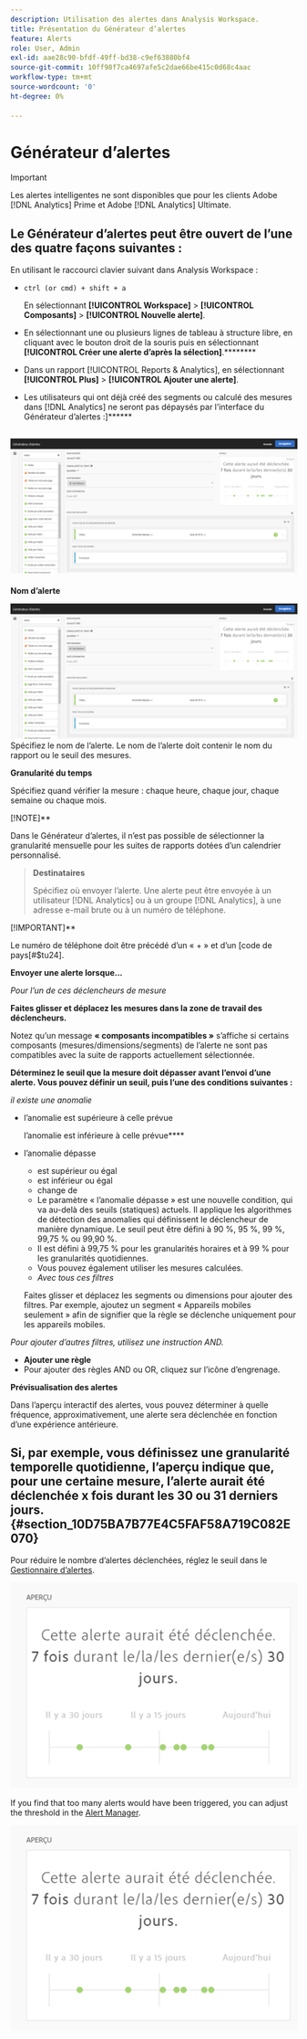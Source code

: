 ```yaml
---
description: Utilisation des alertes dans Analysis Workspace.
title: Présentation du Générateur d’alertes
feature: Alerts
role: User, Admin
exl-id: aae28c90-bfdf-49ff-bd38-c9ef63880bf4
source-git-commit: 10ff98f7ca4697afe5c2dae66be415c0d68c4aac
workflow-type: tm+mt
source-wordcount: '0'
ht-degree: 0%

---
```


# Générateur d’alertes

>[!IMPORTANT]
>
>Les alertes intelligentes ne sont disponibles que pour les clients Adobe [!DNL Analytics] Prime et Adobe [!DNL Analytics] Ultimate.

## Le Générateur d’alertes peut être ouvert de l’une des quatre façons suivantes :

En utilisant le raccourci clavier suivant dans Analysis Workspace :

* `ctrl (or cmd) + shift + a`

   En sélectionnant **[!UICONTROL Workspace]** > **[!UICONTROL Composants]** > **[!UICONTROL Nouvelle alerte]**.
* En sélectionnant une ou plusieurs lignes de tableau à structure libre, en cliquant avec le bouton droit de la souris puis en sélectionnant **[!UICONTROL Créer une alerte d’après la sélection]**.********
* Dans un rapport [!UICONTROL Reports &amp; Analytics], en sélectionnant **[!UICONTROL Plus]** > **[!UICONTROL Ajouter une alerte]**.
* Les utilisateurs qui ont déjà créé des segments ou calculé des mesures dans [!DNL Analytics] ne seront pas dépaysés par l’interface du Générateur d’alertes :]******

## ![](assets/alert_builder.png)

**Nom d’alerte**

![](assets/alert_builder.png)Spécifiez le nom de l’alerte. Le nom de l’alerte doit contenir le nom du rapport ou le seuil des mesures.

<!--Meike, I edited this table for validation -->

**Granularité du temps**

Spécifiez quand vérifier la mesure : chaque heure, chaque jour, chaque semaine ou chaque mois.

[!NOTE]**

Dans le Générateur d’alertes, il n’est pas possible de sélectionner la granularité mensuelle pour les suites de rapports dotées d’un calendrier personnalisé.

>**Destinataires**
>
>Spécifiez où envoyer l’alerte. Une alerte peut être envoyée à un utilisateur [!DNL Analytics] ou à un groupe [!DNL Analytics], à une adresse e-mail brute ou à un numéro de téléphone.

[!IMPORTANT]**

Le numéro de téléphone doit être précédé d’un « + » et d’un [code de pays[#$tu24].

>
>
>

**Envoyer une alerte lorsque...**

*Pour l’un de ces déclencheurs de mesure*

**Faites glisser et déplacez les mesures dans la zone de travail des déclencheurs.**

Notez qu’un message **« composants incompatibles »** s’affiche si certains composants (mesures/dimensions/segments) de l’alerte ne sont pas compatibles avec la suite de rapports actuellement sélectionnée.

**Déterminez le seuil que la mesure doit dépasser avant l’envoi d’une alerte. Vous pouvez définir un seuil, puis l’une des conditions suivantes :**

*il existe une anomalie*

* l’anomalie est supérieure à celle prévue

   l’anomalie est inférieure à celle prévue****
* l’anomalie dépasse

   * est supérieur ou égal
   * est inférieur ou égal
   * change de
   * Le paramètre « l’anomalie dépasse » est une nouvelle condition, qui va au-delà des seuils (statiques) actuels. Il applique les algorithmes de détection des anomalies qui définissent le déclencheur de manière dynamique. Le seuil peut être défini à 90 %, 95 %, 99 %, 99,75 % ou 99,90 %.
   * Il est défini à 99,75 % pour les granularités horaires et à 99 % pour les granularités quotidiennes.
   * Vous pouvez également utiliser les mesures calculées.
   * *Avec tous ces filtres*

   Faites glisser et déplacez les segments ou dimensions pour ajouter des filtres. Par exemple, ajoutez un segment « Appareils mobiles seulement » afin de signifier que la règle se déclenche uniquement pour les appareils mobiles.

*Pour ajouter d’autres filtres, utilisez une instruction AND.*

* **Ajouter une règle**
* Pour ajouter des règles AND ou OR, cliquez sur l’icône d’engrenage.

**Prévisualisation des alertes**

Dans l’aperçu interactif des alertes, vous pouvez déterminer à quelle fréquence, approximativement, une alerte sera déclenchée en fonction d’une expérience antérieure.

## Si, par exemple, vous définissez une granularité temporelle quotidienne, l’aperçu indique que, pour une certaine mesure, l’alerte aurait été déclenchée x fois durant les 30 ou 31 derniers jours. {#section_10D75BA7B77E4C5FAF58A719C082E070}

Pour réduire le nombre d’alertes déclenchées, réglez le seuil dans le [Gestionnaire d’alertes](/help/components/c-alerts/alert-manager.md).

![](assets/alert_preview.png)

If you find that too many alerts would have been triggered, you can adjust the threshold in the [Alert Manager](/help/components/c-alerts/alert-manager.md).

![](assets/alert_preview.png)
